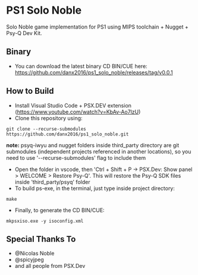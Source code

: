 # PS1 Solo Noble

Solo Noble game implementation for PS1 using MIPS toolchain + Nugget + Psy-Q Dev Kit.


## Binary ##

* You can download the latest binary CD BIN/CUE here: https://github.com/danx2016/ps1_solo_noble/releases/tag/v0.0.1


## How to Build ##

* Install Visual Studio Code + PSX.DEV extension (https://www.youtube.com/watch?v=KbAv-Ao7lzU)
* Clone this repository using:
```
git clone --recurse-submodules https://github.com/danx2016/ps1_solo_noble.git
```
<b>note:</b> psyq-iwyu and nugget folders inside third_party directory are git submodules (independent projects referenced in another locations), so you need to use '--recurse-submodules' flag to include them 
* Open the folder in vscode, then 'Ctrl + Shift + P -> PSX.Dev: Show panel > WELCOME > Restore Psy-Q'. This will restore the Psy-Q SDK files inside 'third_party/psyq' folder
* To build ps-exe, in the terminal, just type inside project directory:
```
make
```
* Finally, to generate the CD BIN/CUE:
```
mkpsxiso.exe -y isoconfig.xml  
```


## Special Thanks To ##

* @Nicolas Noble
* @spicyjpeg
* and all people from PSX.Dev
